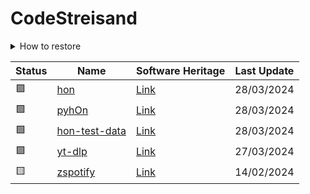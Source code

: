 # CodeStreisand

<details><summary>How to restore</summary>

## General instructions

1. Clone the `archive` branch

```bash
git clone --branch archive https://github.com/your-username/your-repo codestreisand
```

2. Restore from bundle

```bash
git clone codestreisand/FILE.bundle
```

## Download only a specific backup

```bash
git clone --no-checkout --depth=1 --no-tags --branch archive https://github.com/your-username/your-repo codestreisand
git -C codestreisand restore --staged FILE.bundle
git -C codestreisand checkout FILE.bundle
git clone codestreisand/FILE.bundle
```

</details>

| Status | Name | Software Heritage | Last Update |
| - | - | - | - |
| 🟩 | [hon](https://github.com/Andre0512/hon) | [Link](https://archive.softwareheritage.org/browse/origin/directory/?origin_url=https://github.com/Andre0512/hon) | 28/03/2024 |
| 🟩 | [pyhOn](https://github.com/Andre0512/pyhOn) | [Link](https://archive.softwareheritage.org/browse/origin/directory/?origin_url=https://github.com/Andre0512/pyhOn) | 28/03/2024 |
| 🟩 | [hon-test-data](https://github.com/Andre0512/hon-test-data) | [Link](https://archive.softwareheritage.org/browse/origin/directory/?origin_url=https://github.com/Andre0512/hon-test-data) | 28/03/2024 |
| 🟩 | [yt-dlp](https://github.com/yt-dlp/yt-dlp) | [Link](https://archive.softwareheritage.org/browse/origin/directory/?origin_url=https://github.com/yt-dlp/yt-dlp) | 27/03/2024 |
| 🟨 | [zspotify](https://github.com/jsavargas/zspotify) | [Link](https://archive.softwareheritage.org/browse/origin/directory/?origin_url=https://github.com/jsavargas/zspotify) | 14/02/2024 |
